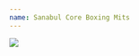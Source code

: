 ```yaml
---
name: Sanabul Core Boxing Mits
---
```

<div style="width: 30%; height: auto">
<a href="https://www.amazon.com/dp/B07KYSBVY1/ref=as_li_ss_il?coliid=I3KTY25O6M0FGR&colid=3A3G5PQI6U2UN&psc=1&ref_=lv_ov_lig_dp_it&linkCode=li2&tag=kombatkitchen-20&linkId=ef2c1e20ab412b7e246458a4d54a286a&language=en_US" target="_blank"><img border="0" src="//ws-na.amazon-adsystem.com/widgets/q?_encoding=UTF8&ASIN=B07KYSBVY1&Format=_SL160_&ID=AsinImage&MarketPlace=US&ServiceVersion=20070822&WS=1&tag=kombatkitchen-20&language=en_US" ></a><img src="https://ir-na.amazon-adsystem.com/e/ir?t=kombatkitchen-20&language=en_US&l=li2&o=1&a=B07KYSBVY1" width="1" height="1" border="0" alt="" style="border:none !important; margin:0px !important;" />
</div>
